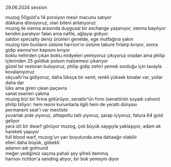 29.06.2024 session  
  
muzog 50gold'a 14 porsiyon mesir macunu satıyor  
dükkana dönüyoruz, olan biteni anlatıyoruz  
muzog ile sienna arasında duygusal bir exchange yaşanıyor, sienna bayılıyor kendini paralıyor falan ama nafile, ağlayıp gidiyor  
saldon specialty deniz ürünleri genelde, ege mutfağına yakın  
muzog tüm bunların üstüne harrion'ın üstüne tabure fırlatıp kırıyor, sonra gidip sienna'nın kapısını kırıyor  
boklu nehirden çıkan boklu midyeleri yemiyoruz çıkıyoruz oradan ama philip içlerinden 25 goldluk poison malzemesi çıkarıyor  
güzel bir restoran buluyoruz, phliip gidip zehirl yemek sorduğu için tavayla kovalanıyoruz  
okçualtı'na gidiyoruz, daha lüksçe bir semt, renkli yüksek binalar var, yollar daha dar  
	lüks ama giren çıkan paçavra  
	sanat eserleri çakma  
muzog bizi bir fırına götürüyor, senatör'ün fırını (senatörün soyadı calvon)  
	philip biliyor: hem resmi kurumlarla ilgili hem de yeraltı dünyası  
	permanent seat'i var mecliste  
yuvarlak pide yiyoruz, ahtapotlu tatlı yiyoruz, şarap içiyoruz, fatura 64 gold geliyor  
yara izli bir dwarf görüyor muzog, çok büyük saygıyla yaklaşıyor, adam ak hareketi yapıyor  
	full blood warf, muzog'un yarı boyutunda ama dahaağır olabilir  
	elleri daha büyük, göbekli  
	adamın adı golmund  
meğer yediğimiz saçma pahalı şey şifreli itemmış  
harrion richton'a sending atıyor, bir bok yemeyin diyor